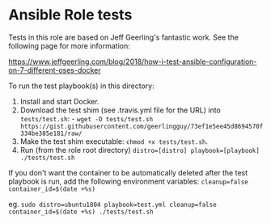 # Ansible Role tests

Tests in this role are based on Jeff Geerling's fantastic work. See the following page for more information:

https://www.jeffgeerling.com/blog/2018/how-i-test-ansible-configuration-on-7-different-oses-docker


To run the test playbook(s) in this directory:

  1. Install and start Docker.
  2. Download the test shim (see .travis.yml file for the URL) into `tests/test.sh`:
    - `wget -O tests/test.sh https://gist.githubusercontent.com/geerlingguy/73ef1e5ee45d8694570f334be385e181/raw/`
  3. Make the test shim executable: `chmod +x tests/test.sh`.
  4. Run (from the role root directory) `distro=[distro] playbook=[playbook] ./tests/test.sh`

If you don't want the container to be automatically deleted after the test playbook is run, add the following 
environment variables: `cleanup=false container_id=$(date +%s)`

eg. `sudo distro=ubuntu1804 playbook=test.yml cleanup=false container_id=$(date +%s) ./tests/test.sh`